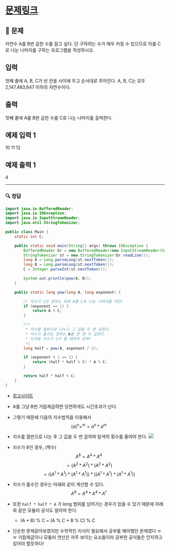 # [문제링크](https://www.acmicpc.net/problem/1629)

## 📝 문제

자연수 A를 B번 곱한 수를 알고 싶다. 단 구하려는 수가 매우 커질 수 있으므로 이를 C로 나눈 나머지를 구하는 프로그램을 작성하시오.

## 입력

첫째 줄에 A, B, C가 빈 칸을 사이에 두고 순서대로 주어진다. A, B, C는 모두 2,147,483,647 이하의 자연수이다.

## 출력

첫째 줄에 A를 B번 곱한 수를 C로 나눈 나머지를 출력한다.

## 예제 입력 1 

10 11 12

## 예제 출력 1

4

---

### 🔍 정답

```java
import java.io.BufferedReader;
import java.io.IOException;
import java.io.InputStreamReader;
import java.util.StringTokenizer;

public class Main {
    static int C;

    public static void main(String[] args) throws IOException {
        BufferedReader br = new BufferedReader(new InputStreamReader(System.in));
        StringTokenizer st = new StringTokenizer(br.readLine());
        long A = Long.parseLong(st.nextToken());
        long B = Long.parseLong(st.nextToken());
        C = Integer.parseInt(st.nextToken());

        System.out.println(pow(A, B));
    }

    public static long pow(long A, long exponent) {

        // 지수가 1인 경우는 바로 A를 C로 나눈 나머지를 리턴!
        if (exponent == 1) {
            return A % C;
        }

        /**
         * 지수를 절반으로 나누고 그 값을 두 번 곱한다.
         * 지수가 홀수인 경우는 A를 한 번 더 곱한다.
         * 이것을 지수가 1이 될 때까지 반복!
         */
        long half = pow(A, exponent / 2);

        if (exponent % 2 == 1) {
            return (half * half % C) * A % C;
        }

        return half * half % C;
    }
}
```
- [참고사이트](https://st-lab.tistory.com/237)
- A를 그냥 B번 거듭제곱하면 당연하게도 시간초과가 난다.
- 그렇기 때문에 다음의 지수법칙을 이용해서
$$(a)^n+^m = a^n * a^m$$
- 지수를 절반으로 나눈 후 그 값을 두 번 곱하여 탐색의 횟수를 줄여야 한다.
![](https://img1.daumcdn.net/thumb/R1280x0/?scode=mtistory2&fname=https%3A%2F%2Fblog.kakaocdn.net%2Fdn%2F7wmgX%2FbtrWx5jNg7f%2Feq28AMmluqyhD4XBjKrsH1%2Fimg.png)

- 지수가 8인 경우, (짝수)
$$A^8 = A^4 * A^4$$
$$ = (A^2 * A^2) * (A^2 * A^2)$$
$$= ((A^1 * A^1) * (A^1 * A^1)) * ((A^1 * A^1) * (A^1 * A^1))$$
- 지수가 홀수인 경우는 아래와 같이 계산할 수 있다.
$$A^9 = A^4 * A^4 * A^1$$

- 또한 `half * half * A` 가 long 범위를 넘어가는 경우가 있을 수 있기 때문에 아래와 같은 모듈러 공식도 알아야 한다.
	- (A * B) % C = (A % C * B % C) % C
- 단순한 문제같아보였지만 수학적인 지식이 필요해서 공부를 해야했던 문제였다 ㅠㅠ 거듭제곱이나 모듈러 연산은 자주 보이는 요소들이라 공부한 공식들은 인지하고 있어야 할듯하다!
